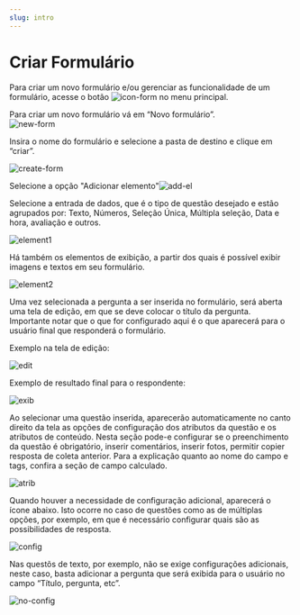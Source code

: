```yaml
---
slug: intro
---
```

# Criar Formulário 

Para criar um novo formulário e/ou gerenciar as funcionalidade de um formulário, acesse o botão ![icon-form](./images/icon-form.png) no menu principal.


Para criar um novo formulário vá em “Novo formulário”.  
![new-form](./images/new-form.png)

Insira o nome do formulário e selecione a pasta de destino e clique em “criar”.

![create-form](./images/create-form.png)

Selecione a opção "Adicionar elemento"![add-el](./images/add-el.png) 

Selecione a entrada de dados, que é o tipo de questão desejado e estão agrupados por: Texto, Números, Seleção Única, Múltipla seleção, Data e hora, avaliação e outros. 

![element1](./images/element1.png)

Há também os elementos de exibição, a partir dos quais é possível exibir imagens e textos em seu formulário.

![element2](./images/element2.png)

Uma vez selecionada a pergunta a ser inserida no formulário, será aberta uma tela de edição, em que se deve colocar o título da pergunta. Importante notar que o que for configurado aqui é o que aparecerá para o usuário final que responderá o formulário.

Exemplo na tela de edição:

![edit](./images/edit.png)

Exemplo de resultado final para o respondente:

![exib](./images/exib.png)

Ao selecionar uma questão inserida, aparecerão automaticamente no canto direito da tela as opções de configuração dos atributos da questão e os atributos de conteúdo. Nesta seção pode-e configurar se o preenchimento da questão é obrigatório, inserir comentários, inserir fotos, permitir copier resposta de coleta anterior. Para a explicação quanto ao nome do campo e tags, confira a seção de campo calculado.

![atrib](./images/atrib.png)

Quando houver a necessidade de configuração adicional, aparecerá o ícone abaixo. Isto ocorre no caso de questões como as de múltiplas opções, por exemplo, em que é necessário configurar quais são as possibilidades de resposta.

![config](./images/config.png)

Nas questõs de texto, por exemplo, não se exige configurações adicionais, neste caso, basta adicionar a pergunta que será exibida para o usuário no campo “Título, pergunta, etc”. 

![no-config](./images/no-config.png)


